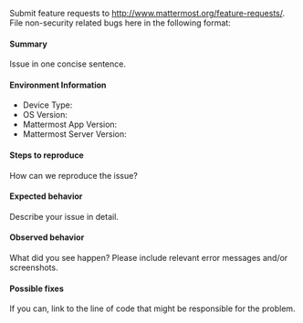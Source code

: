 Submit feature requests to http://www.mattermost.org/feature-requests/. File non-security related bugs here in the following format: 

#### Summary
Issue in one concise sentence.

#### Environment Information

- Device Type: 
- OS Version: 
- Mattermost App Version: 
- Mattermost Server Version:

#### Steps to reproduce
How can we reproduce the issue?

#### Expected behavior
Describe your issue in detail.

#### Observed behavior
What did you see happen? Please include relevant error messages and/or screenshots.

#### Possible fixes
If you can, link to the line of code that might be responsible for the problem.
